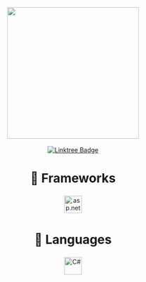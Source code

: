 <!-- [![GitHub Streak](https://streak-stats.demolab.com?user=rekardev1&theme=transparent&hide_border=true)](https://git.io/streak-stats)
</br>   -->

<div id="header" align="center">
  <img src="https://media.giphy.com/media/3oKIPnAiaMCws8nOsE/giphy.gif" width="300"/>
</div>
</br>
<div id="badges" align="center">
  <a href="https://linktr.ee/rekardev1">
    <img src="https://img.shields.io/badge/linktree-1de9b6?style=for-the-badge&logo=linktree&logoColor=white" alt="Linktree Badge"/>
  </a>
</div>


<h1 align="center">🧰 Frameworks</h1>

<p align="center">
  <img src="https://upload.wikimedia.org/wikipedia/commons/thumb/7/7d/Microsoft_.NET_logo.svg/800px-Microsoft_.NET_logo.svg.png" alt="asp.net" height="40" style="vertical-align:top; margin:4px">
<!--   <img src="https://devblogs.microsoft.com/dotnet/wp-content/uploads/sites/10/2021/10/shadow.png" href="#" alt="asp.net" height="40" style="vertical-align:top; margin:4px">
  <img src="https://logosandtypes.com/wp-content/uploads/2021/04/flutter.svg" href="#" alt="asp.net" height="40" style="vertical-align:top; margin:4px"> -->
</p>

<h1 align="center">🔨 Languages</h1>


<p align="center">
  <img src="https://static.javatpoint.com/csharp/images/c-sharp.png" alt="C#" height="40" style="vertical-align:top; margin:4px">
<!--   <img src="https://cdn-images-1.medium.com/max/1200/1*knHF_qpxdtS8h0Z8EeqowA.png" alt="dart" height="40" style="vertical-align:top; margin:4px;"> -->
</p>
